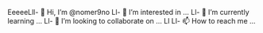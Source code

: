 EeeeeLll- 👋 Hi, I’m @nomer9no
Ll- 👀 I’m interested in ...
Ll- 🌱 I’m currently learning ...
Ll- 💞️ I’m looking to collaborate on ...
Ll
Ll- 📫 How to reach me ...

<!---
nomer9no/nomer9no is a ✨ special ✨ repository because its `README.md` (this file) appears on your GitHub profile.
You can click the Preview link to take a look at your changes.
--->
